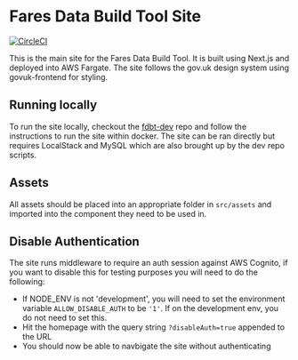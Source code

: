 # Fares Data Build Tool Site

[![CircleCI](https://circleci.com/gh/fares-data-build-tool/fdbt-site.svg?style=svg)](https://circleci.com/gh/fares-data-build-tool/fdbt-site)

This is the main site for the Fares Data Build Tool. It is built using Next.js and deployed into AWS Fargate.
The site follows the gov.uk design system using govuk-frontend for styling.

## Running locally

To run the site locally, checkout the [fdbt-dev](https://github.com/fares-data-build-tool/fdbt-dev) repo and follow the instructions to run the site within docker. The site can be ran directly but requires LocalStack and MySQL which are also brought up by the dev repo scripts.

## Assets

All assets should be placed into an appropriate folder in `src/assets` and imported into the component they need to be used in.

## Disable Authentication

The site runs middleware to require an auth session against AWS Cognito, if you want to disable this for testing purposes you will need to do the following:

- If NODE_ENV is not 'development', you will need to set the environment variable `ALLOW_DISABLE_AUTH` to be `'1'`. If on the development env, you do not need to set this.
- Hit the homepage with the query string `?disableAuth=true` appended to the URL
- You should now be able to navbigate the site without authenticating
